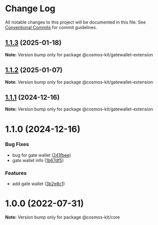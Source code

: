 # Change Log

All notable changes to this project will be documented in this file.
See [Conventional Commits](https://conventionalcommits.org) for commit guidelines.

## [1.1.3](https://github.com/hyperweb-io/cosmos-kit/compare/@cosmos-kit/gatewallet-extension@1.1.2...@cosmos-kit/gatewallet-extension@1.1.3) (2025-01-18)

**Note:** Version bump only for package @cosmos-kit/gatewallet-extension





## [1.1.2](https://github.com/hyperweb-io/cosmos-kit/compare/@cosmos-kit/gatewallet-extension@1.1.1...@cosmos-kit/gatewallet-extension@1.1.2) (2025-01-07)

**Note:** Version bump only for package @cosmos-kit/gatewallet-extension





## [1.1.1](https://github.com/hyperweb-io/cosmos-kit/compare/@cosmos-kit/gatewallet-extension@1.1.0...@cosmos-kit/gatewallet-extension@1.1.1) (2024-12-16)

**Note:** Version bump only for package @cosmos-kit/gatewallet-extension





# 1.1.0 (2024-12-16)


### Bug Fixes

* bug for gate wallet ([241fbee](https://github.com/hyperweb-io/cosmos-kit/commit/241fbee0c560040765bb06b20ea96c7ebc721186))
* gate wallet info ([1b67df5](https://github.com/hyperweb-io/cosmos-kit/commit/1b67df5f50f26107688d5cc0b2f9262ea0f1897f))


### Features

* add gate wallet ([3b2e8c1](https://github.com/hyperweb-io/cosmos-kit/commit/3b2e8c16872ee7443cdaf69a724f710f6e055a32))





# 1.0.0 (2022-07-31)

**Note:** Version bump only for package @cosmos-kit/core
